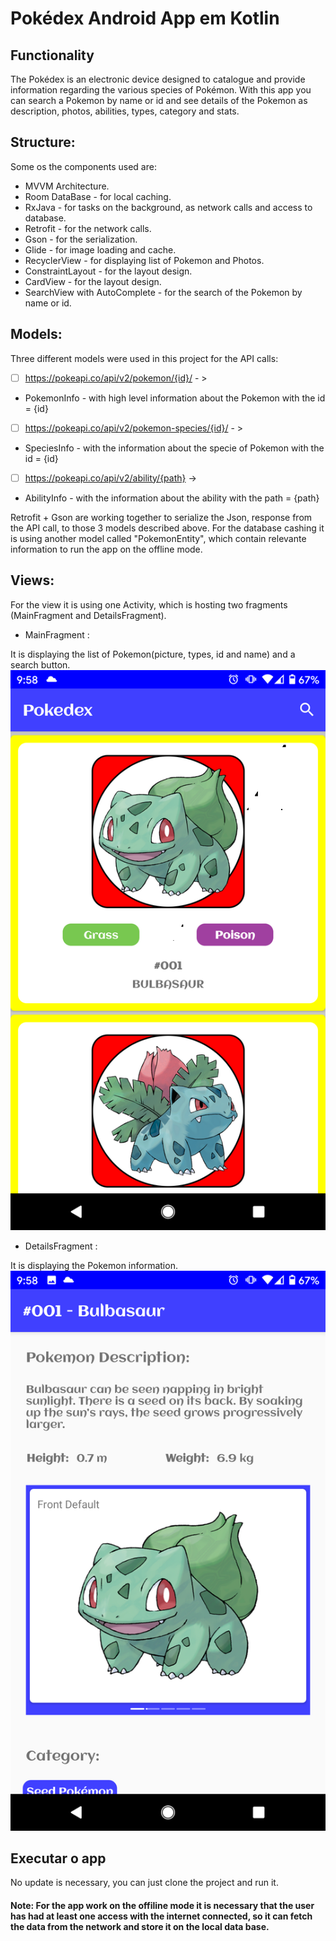 # Pokédex Android App em Kotlin

## Functionality

The Pokédex is an electronic device designed to catalogue and provide information regarding the various species of Pokémon.
With this app you can search a Pokemon by name or id and see details of the Pokemon as description, photos, abilities, types, category and stats.

## Structure:
Some os the components used are:

- MVVM Architecture.
- Room DataBase - for local caching.
- RxJava - for tasks on the background, as network calls and access to database.
- Retrofit - for the network calls.
- Gson - for the serialization.
- Glide - for image loading and cache.
- RecyclerView - for displaying list of Pokemon and Photos.
- ConstraintLayout - for the layout design.
- CardView - for the layout design.
- SearchView with AutoComplete - for the search of the Pokemon by name or id.


## Models:
Three different models were used in this project for the API calls:

- [ ] https://pokeapi.co/api/v2/pokemon/{id}/ - >
- PokemonInfo - with high level information about the Pokemon with the id = {id}

- [ ] https://pokeapi.co/api/v2/pokemon-species/{id}/ - >
- SpeciesInfo - with the information about the specie of Pokemon with the id = {id}

- [ ] https://pokeapi.co/api/v2/ability/{path} ->
- AbilityInfo - with the information about the ability with the path = {path}

Retrofit + Gson are working together to serialize the Json, response from the API call, to those 3 models described above.
For the database cashing it is using another model called "PokemonEntity", which contain relevante information to run the app on the offline mode.

## Views:
For the view it is using one Activity, which is hosting two fragments (MainFragment and DetailsFragment).
- MainFragment : 

It is displaying the list of Pokemon(picture, types, id and name) and a search button.
![alt text](https://github.com/kiviabrito/Pokedex/blob/master/Screenshot_MainFragment.png) 

- DetailsFragment :

It is displaying the Pokemon information.
![alt text](https://github.com/kiviabrito/Pokedex/blob/master/Screenshot_DetailsFragment.png) 

## Executar o app

No update is necessary, you can just clone the project and run it.
#### Note: For the app work on the offiline mode it is necessary that the user has had at least one access with the internet connected, so it can fetch the data from the network and store it on the local data base.


